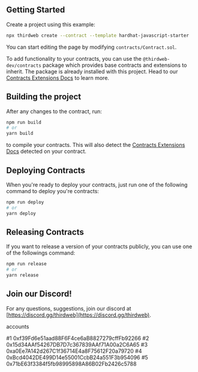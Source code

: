 ## Getting Started

Create a project using this example:

```bash
npx thirdweb create --contract --template hardhat-javascript-starter
```

You can start editing the page by modifying `contracts/Contract.sol`.

To add functionality to your contracts, you can use the `@thirdweb-dev/contracts` package which provides base contracts and extensions to inherit. The package is already installed with this project. Head to our [Contracts Extensions Docs](https://portal.thirdweb.com/contractkit) to learn more.

## Building the project

After any changes to the contract, run:

```bash
npm run build
# or
yarn build
```

to compile your contracts. This will also detect the [Contracts Extensions Docs](https://portal.thirdweb.com/contractkit) detected on your contract.

## Deploying Contracts

When you're ready to deploy your contracts, just run one of the following command to deploy you're contracts:

```bash
npm run deploy
# or
yarn deploy
```

## Releasing Contracts

If you want to release a version of your contracts publicly, you can use one of the followings command:

```bash
npm run release
# or
yarn release
```

## Join our Discord!

For any questions, suggestions, join our discord at [https://discord.gg/thirdweb](https://discord.gg/thirdweb).

accounts

#1
0xf39Fd6e51aad88F6F4ce6aB8827279cffFb92266
#2
0x15d34AAf54267DB7D7c367839AAf71A00a2C6A65
#3
0xa0Ee7A142d267C1f36714E4a8F75612F20a79720
#4
0xBcd4042DE499D14e55001CcbB24a551F3b954096
#5
0x71bE63f3384f5fb98995898A86B02Fb2426c5788
